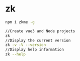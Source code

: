 # zk

```bash
npm i zkme -g
```

```bash
//Create vue3 and Node projects
zk
//Display the current version
zk -v -V --version
//Display help information
zk --help
```
